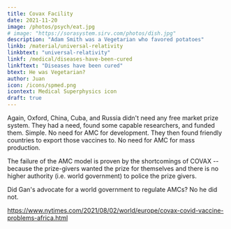 ```yaml
---
title: Covax Facility
date: 2021-11-20
image: /photos/psych/eat.jpg
# image: "https://sorasystem.sirv.com/photos/dish.jpg"
description: "Adam Smith was a Vegetarian who favored potatoes"
linkb: /material/universal-relativity
linkbtext: "universal-relativity"
linkf: /medical/diseases-have-been-cured
linkftext: "Diseases have been cured"
btext: He was Vegetarian?
author: Juan
icon: /icons/spmed.png
icontext: Medical Superphysics icon
draft: true
---
```


Again, Oxford, China, Cuba, and Russia didn't need any free market prize system. They had a need, found some capable researchers, and funded them. Simple. No need for AMC for development. They then found friendly countries to export those vaccines to. No need for AMC for mass production. 

The failure of the AMC model is proven by the shortcomings of COVAX -- because the prize-givers wanted the prize for themselves and there is no higher authority (i.e. world government) to police the prize givers. 

Did Gan's advocate for a world government to regulate AMCs? No he did not. 

https://www.nytimes.com/2021/08/02/world/europe/covax-covid-vaccine-problems-africa.html